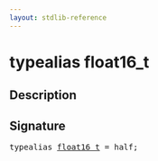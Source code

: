 ```yaml
---
layout: stdlib-reference
---
```


# typealias float16\_t

## Description



## Signature

<pre>
<span class='code_keyword'>typealias</span> <a href=".html" class="code_type">float16_t</a> = <span class="code_keyword">half</span>;
</pre>

